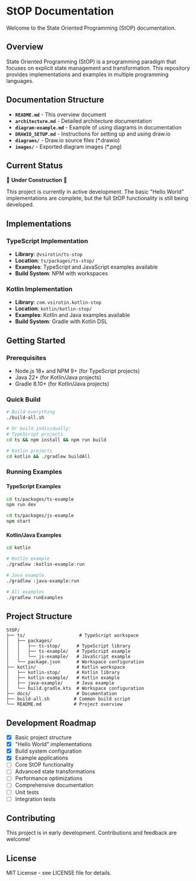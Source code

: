 # StOP Documentation

Welcome to the State Oriented Programming (StOP) documentation.

## Overview

State Oriented Programming (StOP) is a programming paradigm that focuses on explicit state management and transformation. This repository provides implementations and examples in multiple programming languages.

## Documentation Structure

- **`README.md`** - This overview document
- **`architecture.md`** - Detailed architecture documentation
- **`diagram-example.md`** - Example of using diagrams in documentation
- **`DRAWIO_SETUP.md`** - Instructions for setting up and using draw.io
- **`diagrams/`** - Draw.io source files (*.drawio)
- **`images/`** - Exported diagram images (*.png)

## Current Status

🚧 **Under Construction** 🚧

This project is currently in active development. The basic "Hello World" implementations are complete, but the full StOP functionality is still being developed.

## Implementations

### TypeScript Implementation
- **Library**: `@vsirotin/ts-stop`
- **Location**: `ts/packages/ts-stop/`
- **Examples**: TypeScript and JavaScript examples available
- **Build System**: NPM with workspaces

### Kotlin Implementation  
- **Library**: `com.vsirotin.kotlin-stop`
- **Location**: `kotlin/kotlin-stop/`
- **Examples**: Kotlin and Java examples available
- **Build System**: Gradle with Kotlin DSL

## Getting Started

### Prerequisites
- Node.js 18+ and NPM 9+ (for TypeScript projects)
- Java 22+ (for Kotlin/Java projects)
- Gradle 8.10+ (for Kotlin/Java projects)

### Quick Build
```bash
# Build everything
./build-all.sh

# Or build individually:
# TypeScript projects
cd ts && npm install && npm run build

# Kotlin projects  
cd kotlin && ./gradlew buildAll
```

### Running Examples

#### TypeScript Examples
```bash
cd ts/packages/ts-example
npm run dev

cd ts/packages/js-example  
npm start
```

#### Kotlin/Java Examples
```bash
cd kotlin

# Kotlin example
./gradlew :kotlin-example:run

# Java example
./gradlew :java-example:run

# All examples
./gradlew runExamples
```

## Project Structure

```
StOP/
├── ts/                    # TypeScript workspace
│   ├── packages/
│   │   ├── ts-stop/      # TypeScript library
│   │   ├── ts-example/   # TypeScript example
│   │   └── js-example/   # JavaScript example
│   └── package.json      # Workspace configuration
├── kotlin/               # Kotlin workspace  
│   ├── kotlin-stop/      # Kotlin library
│   ├── kotlin-example/   # Kotlin example
│   ├── java-example/     # Java example
│   └── build.gradle.kts  # Workspace configuration
├── docs/                 # Documentation
├── build-all.sh         # Common build script
└── README.md            # Project overview
```

## Development Roadmap

- [x] Basic project structure
- [x] "Hello World" implementations
- [x] Build system configuration
- [x] Example applications
- [ ] Core StOP functionality
- [ ] Advanced state transformations
- [ ] Performance optimizations
- [ ] Comprehensive documentation
- [ ] Unit tests
- [ ] Integration tests

## Contributing

This project is in early development. Contributions and feedback are welcome!

## License

MIT License - see LICENSE file for details.
